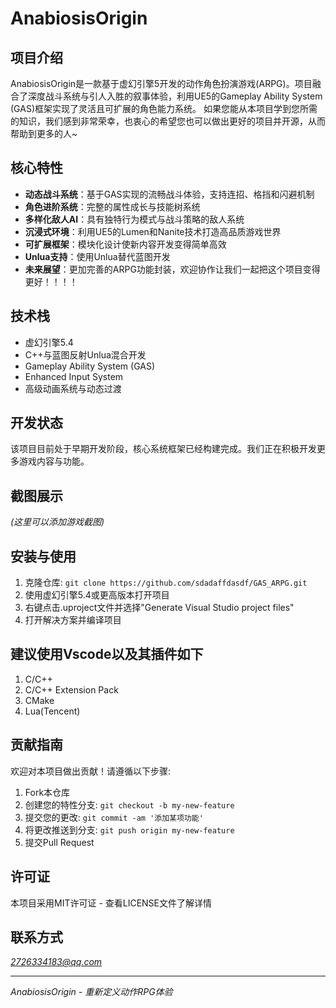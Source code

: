 # AnabiosisOrigin

## 项目介绍

AnabiosisOrigin是一款基于虚幻引擎5开发的动作角色扮演游戏(ARPG)。项目融合了深度战斗系统与引人入胜的叙事体验，利用UE5的Gameplay Ability System (GAS)框架实现了灵活且可扩展的角色能力系统。
如果您能从本项目学到您所需的知识，我们感到非常荣幸，也衷心的希望您也可以做出更好的项目并开源，从而帮助到更多的人~

## 核心特性

- **动态战斗系统**：基于GAS实现的流畅战斗体验，支持连招、格挡和闪避机制
- **角色进阶系统**：完整的属性成长与技能树系统
- **多样化敌人AI**：具有独特行为模式与战斗策略的敌人系统
- **沉浸式环境**：利用UE5的Lumen和Nanite技术打造高品质游戏世界
- **可扩展框架**：模块化设计使新内容开发变得简单高效
- **Unlua支持**：使用Unlua替代蓝图开发
-  **未来展望**：更加完善的ARPG功能封装，欢迎协作让我们一起把这个项目变得更好！！！！

## 技术栈

- 虚幻引擎5.4
- C++与蓝图反射Unlua混合开发
- Gameplay Ability System (GAS)
- Enhanced Input System
- 高级动画系统与动态过渡

## 开发状态

该项目目前处于早期开发阶段，核心系统框架已经构建完成。我们正在积极开发更多游戏内容与功能。

## 截图展示

*(这里可以添加游戏截图)*

## 安装与使用

1. 克隆仓库: `git clone https://github.com/sdadaffdasdf/GAS_ARPG.git`
2. 使用虚幻引擎5.4或更高版本打开项目
3. 右键点击.uproject文件并选择"Generate Visual Studio project files"
4. 打开解决方案并编译项目

## 建议使用Vscode以及其插件如下

1. C/C++
2. C/C++ Extension Pack
3. CMake
4. Lua(Tencent)

## 贡献指南

欢迎对本项目做出贡献！请遵循以下步骤:
1. Fork本仓库
2. 创建您的特性分支: `git checkout -b my-new-feature`
3. 提交您的更改: `git commit -am '添加某项功能'`
4. 将更改推送到分支: `git push origin my-new-feature`
5. 提交Pull Request

## 许可证

本项目采用MIT许可证 - 查看LICENSE文件了解详情

## 联系方式

*2726334183@qq.com*


---
*AnabiosisOrigin - 重新定义动作RPG体验*

